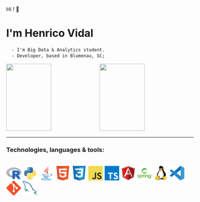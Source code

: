Hi ! 👋
# I'm Henrico Vidal
      - I'm Big Data & Analytics student.
      - Developer, based in Blumenau, SC;

<div>

  <img  width="49%" height="180em" src="https://github-readme-stats.vercel.app/api?username=henricodias&show_icons=true&hide_border=true&theme=react&include_all_commits=true&count_private=true"/>
  <img  width="49%" height="180em" src="https://github-readme-stats.vercel.app/api/top-langs/?username=henricodias&layout=compact&langs_count=8&count_private=true&hide_border=true&theme=react"/>

</div>

<hr>

### Technologies, languages & tools:
<div style="display: inline_block" align:"center"><br>
      
  <img align="center" alt="R" height="40" width="40" src="https://raw.githubusercontent.com/devicons/devicon/master/icons/r/r-original.svg">
  <img align="center" alt="Python" height="40" width="40" src="https://raw.githubusercontent.com/devicons/devicon/master/icons/python/python-original.svg">
  <img align="center" alt="Java" height="40" width="40" src="https://raw.githubusercontent.com/devicons/devicon/master/icons/java/java-original.svg">
  <img align="center" alt="HTML" height="40" width="40" src="https://raw.githubusercontent.com/devicons/devicon/master/icons/html5/html5-original.svg">
  <img align="center" alt="CSS" height="40" width="40" src="https://raw.githubusercontent.com/devicons/devicon/master/icons/css3/css3-original.svg"> 
  <img align="center" alt="JavaScript" height="40" width="40" src="https://raw.githubusercontent.com/devicons/devicon/master/icons/javascript/javascript-original.svg">
  <img align="center" alt="Typescript" height="40" width="40" src="https://raw.githubusercontent.com/devicons/devicon/master/icons/typescript/typescript-original.svg">
  <img align="center" alt="Angular" height="40" width="40" src="https://raw.githubusercontent.com/devicons/devicon/master/icons/angularjs/angularjs-original.svg">
  <img align="center" alt="Spring" height="40" width="40" src="https://raw.githubusercontent.com/devicons/devicon/master/icons/spring/spring-original-wordmark.svg"/>
  <img align="center" alt="Linux" height="40" width="40" src="https://raw.githubusercontent.com/devicons/devicon/master/icons/linux/linux-original.svg">
  <img align="center" alt="Visual Studio Code" height="40" width="40" src="https://raw.githubusercontent.com/devicons/devicon/master/icons/vscode/vscode-original.svg">
  <img align="center" alt="Git" height="40" width="40" src="https://raw.githubusercontent.com/devicons/devicon/master/icons/git/git-original.svg">
  <img align="center" alt="MySQL" height="40" width="40" src="https://raw.githubusercontent.com/devicons/devicon/master/icons/mysql/mysql-original.svg">

</div>
